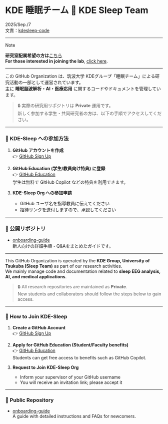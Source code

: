 # KDE 睡眠チーム 🦉 KDE Sleep Team
2025/Sep./7  
文責：[kdesleep-code](https://github.com/kdesleep-code)

---

> [!Note]
> **研究室配属希望の方は**[こちら](https://github.com/KDE-Sleep/Lab-Introduction)  
> **For those interested in joining the lab**, [click here](https://github.com/KDE-Sleep/Lab-Introduction).

---

この GitHub Organization は、筑波大学 KDEグループ「睡眠チーム」による研究活動の一部として運営されています。  
主に **睡眠脳波解析・AI・医療応用** に関するコードやドキュメントを管理しています。

> 🔒 実際の研究用リポジトリは **Private** 運用です。  
> 新しく参加する学生・共同研究者の方は、以下の手順でアクセスしてください。

---

### 🚪 KDE-Sleep への参加方法

1. **GitHub アカウントを作成**  
   👉 [GitHub Sign Up](https://github.com/join)

2. **GitHub Education (学生/教員向け特典) に登録**  
   👉 [GitHub Education](https://education.github.com/)  
   学生は無料で GitHub Copilot などの特典を利用できます。

3. **KDE-Sleep Org への参加申請**  
   - GitHub ユーザ名を指導教員に伝えてください  
   - 招待リンクを送付しますので、承認してください

---

### 📂 公開リポジトリ
- [onboarding-guide](https://github.com/KDE-Sleep/onboarding-guide)  
  新人向けの詳細手順・Q&Aをまとめたガイドです。

---

This GitHub Organization is operated by the **KDE Group, University of Tsukuba (Sleep Team)** as part of our research activities.  
We mainly manage code and documentation related to **sleep EEG analysis, AI, and medical applications**.

> 🔒 All research repositories are maintained as **Private**.  
> New students and collaborators should follow the steps below to gain access.

---

### 🚪 How to Join KDE-Sleep

1. **Create a GitHub Account**  
   👉 [GitHub Sign Up](https://github.com/join)

2. **Apply for GitHub Education (Student/Faculty benefits)**  
   👉 [GitHub Education](https://education.github.com/)  
   Students can get free access to benefits such as GitHub Copilot.

3. **Request to Join KDE-Sleep Org**  
   - Inform your supervisor of your GitHub username  
   - You will receive an invitation link; please accept it

---

### 📂 Public Repository
- [onboarding-guide](https://github.com/KDE-Sleep/onboarding-guide)  
  A guide with detailed instructions and FAQs for newcomers.
